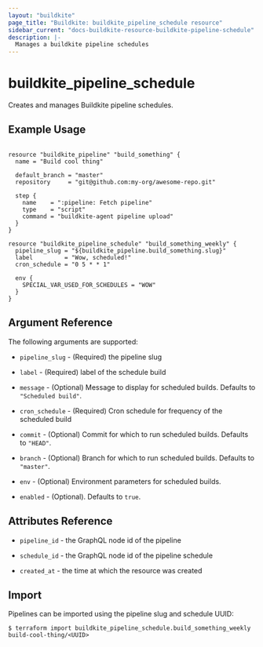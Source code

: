 ```yaml
---
layout: "buildkite"
page_title: "Buildkite: buildkite_pipeline_schedule resource"
sidebar_current: "docs-buildkite-resource-buildkite-pipeline-schedule"
description: |-
  Manages a buildkite pipeline schedules
---
```


# buildkite\_pipeline\_schedule

Creates and manages Buildkite pipeline schedules.

## Example Usage

```hcl

resource "buildkite_pipeline" "build_something" {
  name = "Build cool thing"

  default_branch = "master"
  repository     = "git@github.com:my-org/awesome-repo.git"

  step {
    name    = ":pipeline: Fetch pipeline"
    type    = "script"
    command = "buildkite-agent pipeline upload"
  }
}

resource "buildkite_pipeline_schedule" "build_something_weekly" {
  pipeline_slug = "${buildkite_pipeline.build_something.slug}"
  label         = "Wow, scheduled!"
  cron_schedule = "0 5 * * 1"

  env {
    SPECIAL_VAR_USED_FOR_SCHEDULES = "WOW"
  }
}
```

## Argument Reference

The following arguments are supported:

* `pipeline_slug` - (Required) the pipeline slug

* `label` - (Required) label of the schedule build

* `message` - (Optional) Message to display for scheduled builds. Defaults to `"Scheduled build"`.

* `cron_schedule` - (Required) Cron schedule for frequency of the scheduled build

* `commit` - (Optional) Commit for which to run scheduled builds. Defaults to `"HEAD"`.

* `branch` - (Optional) Branch for which to run scheduled builds. Defaults to `"master"`.
 
* `env` - (Optional) Environment parameters for scheduled builds.
 
* `enabled` - (Optional). Defaults to `true`. 
			
## Attributes Reference

* `pipeline_id` - the GraphQL node id of the pipeline

* `schedule_id` - the GraphQL node id of the pipeline schedule

* `created_at` - the time at which the resource was created
			
## Import

Pipelines can be imported using the pipeline slug and schedule UUID:

```
$ terraform import buildkite_pipeline_schedule.build_something_weekly build-cool-thing/<UUID>
```
